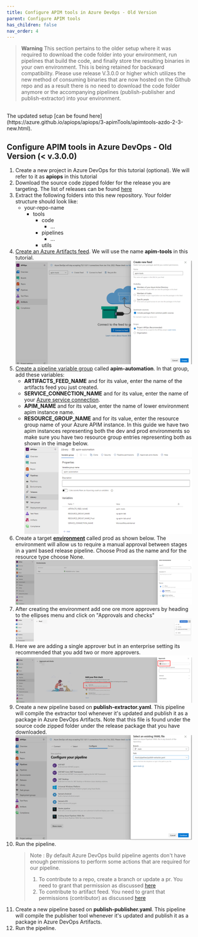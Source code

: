 ```yaml
---
title: Configure APIM tools in Azure DevOps - Old Version
parent: Configure APIM tools
has_children: false
nav_order: 4
---
```

> **Warning**
> This section pertains to the older setup where it was required to download the code folder into your environment, run pipelines that build the code, and finally store the resulting binaries in your own environment. This is being retained for backward compatibility. Please use release V.3.0.0 or higher which utilizes the new method of consuming binaries that are now hosted on the Github repo and as a result there is no need to download the code folder anymore or the accompanying pipelines (publish-publisher and publish-extractor) into your environment.
<br />
The updated setup [can be found here](https://azure.github.io/apiops/apiops/3-apimTools/apimtools-azdo-2-3-new.html).

## Configure APIM tools in Azure DevOps - Old Version (< v.3.0.0)

1. Create a new project in Azure DevOps for this tutorial (optional). We will refer to it as **apiops** in this tutorial
2. Download the source code zipped folder for the release you are targeting. The list of releases can be found [here](https://github.com/Azure/apiops/releases)
3. Extract the following folders into this new repository. Your folder structure should look like:
    - your-repo-name
        - tools
            - code
                - ...
            - pipelines
                - ...
            - utils
4. [Create an Azure Artifacts feed](https://learn.microsoft.com/azure/devops/artifacts/concepts/feeds?view=azure-devops#create-a-feed). We will use the name **apim-tools** in this tutorial.
![artifacts_feed](../../assets/images/artifacts_feed.png)
5. [Create a pipeline variable group](https://learn.microsoft.com/azure/devops/pipelines/library/variable-groups?view=azure-devops&tabs=classic#create-a-variable-group) called **apim-automation**. In that group, add these variables:
    - **ARTIFACTS_FEED_NAME** and for its value, enter the name of the artifacts feed you just created.
    - **SERVICE_CONNECTION_NAME** and for its value, enter the name of your [Azure service connection](https://learn.microsoft.com/azure/devops/pipelines/library/service-endpoints?view=azure-devops&tabs=yaml).
    - **APIM_NAME** and for its value, enter the name of lower environment apim instance name.
    - **RESOURCE_GROUP_NAME** and for its value, enter the resource group name of your Azure APIM instance. In this guide we have two apim instances representing both the dev and prod environments so make sure you have two resource group entries representing both as shown in the image below.
![pipeline variable group](../../assets/images/variable_groups.png)
6. Create a target [**environment**](https://learn.microsoft.com/azure/devops/pipelines/process/environments?view=azure-devops) called prod as shown below. The environment will allow us to require a manual approval between stages in a yaml based release pipeline. Choose Prod as the name and for the resource type choose None. ![prod environment](../../assets/images/ado_prod_environment.png)
7. After creating the environment add one ore more approvers by heading to the ellipses menu and click on "Approvals and checks" ![prod environment approvals](../../assets/images/ado_prod_environment_approvals.png)
8. Here we are adding a single approver but in an enterprise setting its recommended that you add two or more approvers. ![prod environment approver](../../assets/images/ado_prod_environment_approver.png)
9. Create a new pipeline based on **publish-extractor.yaml**. This pipeline will compile the extractor tool whenever it's updated and publish it as a package in Azure DevOps Artifacts. Note that this file is found under the source code zipped folder under the release package that you have downloaded.
![extractor pipeline](../../assets/images/extractor_pipeline.png)
10. Run the pipeline. 
    >Note : By default Azure DevOps build pipeline agents don't have enough permissions to perform some actions that are required for our pipeline. 
    > 1. To contribute to a repo, create a branch or update a pr. You need to grant that permission as discussed [here](https://learn.microsoft.com/azure/devops/pipelines/policies/set-permissions?toc=%2Fazure%2Fdevops%2Forganizations%2Fsecurity%2Ftoc.json&bc=%2Fazure%2Fdevops%2Forganizations%2Fsecurity%2Fbreadcrumb%2Ftoc.json&view=azure-devops)
    > 2. To contribute to artifact feed. You need to grant that permissions (contributor) as discussed [here](https://learn.microsoft.com/en-us/azure/devops/artifacts/feeds/feed-permissions?view=azure-devops#configure-feed-settings)
11. Create a new pipeline based on **publish-publisher.yaml**. This pipeline will compile the publisher tool whenever it's updated and publish it as a package in Azure DevOps Artifacts.
12. Run the pipeline.